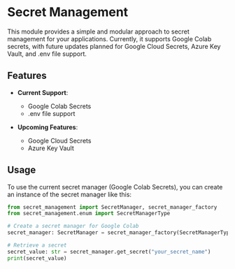 # Secret Management

This module provides a simple and modular approach to secret management for your applications. Currently, it supports Google Colab secrets, with future updates planned for Google Cloud Secrets, Azure Key Vault, and .env file support.

## Features

- **Current Support**: 
  - Google Colab Secrets
  - .env file support

- **Upcoming Features**:
  - Google Cloud Secrets
  - Azure Key Vault

## Usage

To use the current secret manager (Google Colab Secrets), you can create an instance of the secret manager like this:

```python
from secret_management import SecretManager, secret_manager_factory
from secret_management.enum import SecretManagerType

# Create a secret manager for Google Colab
secret_manager: SecretManager = secret_manager_factory(SecretManagerType.COLAB)

# Retrieve a secret
secret_value: str = secret_manager.get_secret("your_secret_name")
print(secret_value)

